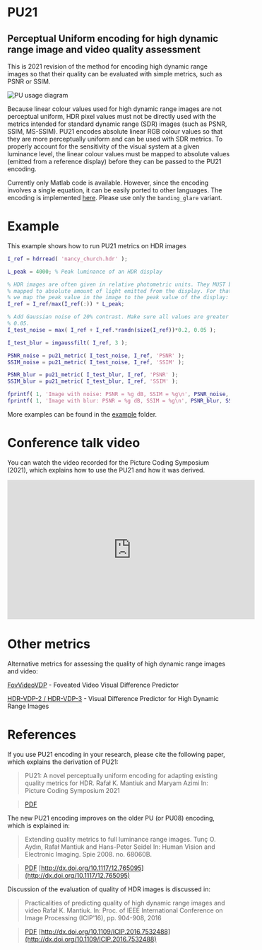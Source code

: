 # PU21 
## Perceptual Uniform encoding for high dynamic range image and video quality assessment 

This is 2021 revision of the method for encoding high dynamic range images so that their quality can be evaluated with simple metrics, such as PSNR or SSIM. 

![PU usage diagram](https://raw.githubusercontent.com/gfxdisp/pu21/images/images/pu_diagram.png)

Because linear colour values used for high dynamic range images are not perceptual uniform, HDR pixel values must not be directly used with the metrics intended for standard dynamic range (SDR) images (such as PSNR, SSIM, MS-SSIM). PU21 encodes absolute linear RGB colour values so that they are more perceptually uniform and can be used with SDR metrics. To properly account for the sensitivity of the visual system at a given luminance level, the linear colour values must be mapped to absolute values (emitted from a reference display) before they can be passed to the PU21 encoding. 

Currently only Matlab code is available. However, since the encoding involves a single equation, it can be easily ported to other languages. The encoding is implemented [here](https://github.com/gfxdisp/pu21/blob/main/matlab/pu21_encoder.m). Please use only the `banding_glare` variant. 

# Example

This example shows how to run PU21 metrics on HDR images

```matlab
I_ref = hdrread( 'nancy_church.hdr' );

L_peak = 4000; % Peak luminance of an HDR display

% HDR images are often given in relative photometric units. They MUST be
% mapped to absolute amount of light emitted from the display. For that, 
% we map the peak value in the image to the peak value of the display:
I_ref = I_ref/max(I_ref(:)) * L_peak;

% Add Gaussian noise of 20% contrast. Make sure all values are greater than
% 0.05.
I_test_noise = max( I_ref + I_ref.*randn(size(I_ref))*0.2, 0.05 );

I_test_blur = imgaussfilt( I_ref, 3 );

PSNR_noise = pu21_metric( I_test_noise, I_ref, 'PSNR' );
SSIM_noise = pu21_metric( I_test_noise, I_ref, 'SSIM' );

PSNR_blur = pu21_metric( I_test_blur, I_ref, 'PSNR' );
SSIM_blur = pu21_metric( I_test_blur, I_ref, 'SSIM' );

fprintf( 1, 'Image with noise: PSNR = %g dB, SSIM = %g\n', PSNR_noise, SSIM_noise );
fprintf( 1, 'Image with blur: PSNR = %g dB, SSIM = %g\n', PSNR_blur, SSIM_blur );

```

More examples can be found in the [example](https://github.com/gfxdisp/pu21/tree/main/matlab/examples) folder. 

# Conference talk video

You can watch the video recorded for the Picture Coding Symposium (2021), which explains how to use the PU21 and how it was derived.

<iframe width="560" height="315" src="https://www.youtube-nocookie.com/embed/C2tafNbpwtY" title="YouTube video player" frameborder="0" allow="accelerometer; autoplay; clipboard-write; encrypted-media; gyroscope; picture-in-picture" allowfullscreen></iframe>

# Other metrics

Alternative metrics for assessing the quality of high dynamic range images and video:

[FovVideoVDP](https://github.com/gfxdisp/FovVideoVDP) - Foveated Video Visual Difference Predictor

[HDR-VDP-2 / HDR-VDP-3](http://hdrvdp.sourceforge.net/) - Visual Difference Predictor for High Dynamic Range Images

# References

If you use PU21 encoding in your research, please cite the following paper, which explains the derivation of PU21:

> PU21: A novel perceptually uniform encoding for adapting existing quality metrics for HDR.
> Rafał K. Mantiuk and Maryam Azimi
> In: Picture Coding Symposium 2021

> [PDF](https://www.cl.cam.ac.uk/~rkm38/pdfs/mantiuk2021_PU21.pdf)

The new PU21 encoding improves on the older PU (or PU08) encoding, which is explained in: 

> Extending quality metrics to full luminance range images. 
> Tunç O. Aydın, Rafał Mantiuk and Hans-Peter Seidel
> In: Human Vision and Electronic Imaging. Spie 2008. no. 68060B. 

> [PDF](https://www.cl.cam.ac.uk/~rkm38/pdfs/aydin08eqmflri.pdf)
> [http://dx.doi.org/10.1117/12.765095](http://dx.doi.org/10.1117/12.765095) 

Discussion of the evaluation of quality of HDR images is discussed in:

> Practicalities of predicting quality of high dynamic range images and video
> Rafał K. Mantiuk.
> In: Proc. of IEEE International Conference on Image Processing (ICIP'16), pp. 904-908, 2016

> [PDF](https://www.cl.cam.ac.uk/~rkm38/pdfs/mantiuk2016prac_hdr_metrics.pdf)
> [http://dx.doi.org/10.1109/ICIP.2016.7532488](http://dx.doi.org/10.1109/ICIP.2016.7532488) 
